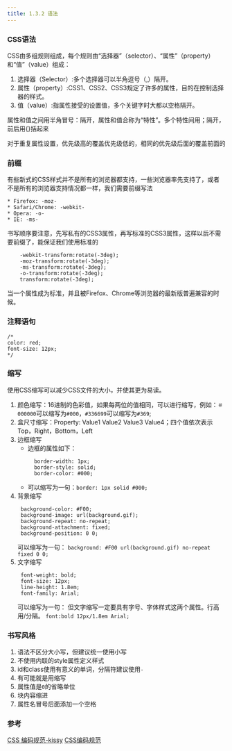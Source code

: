 ```yaml
---
title: 1.3.2 语法
---
```

### CSS语法
CSS由多组规则组成，每个规则由“选择器”（selector）、“属性”（property）和“值”（value）组成：

 1. 选择器（Selector）:多个选择器可以半角逗号（,）隔开。
 2. 属性（property）:CSS1、CSS2、CSS3规定了许多的属性，目的在控制选择器的样式。
 3. 值（value）:指属性接受的设置值，多个关键字时大都以空格隔开。

属性和值之间用半角冒号：隔开，属性和值合称为“特性”。多个特性间用；隔开，前后用{}括起来

对于重复属性设置，优先级高的覆盖优先级低的，相同的优先级后面的覆盖前面的

### 前缀
有些新式的CSS样式并不是所有的浏览器都支持，一些浏览器率先支持了，或者不是所有的浏览器支持情况都一样，我们需要前缀写法
```
* Firefox: -moz-
* Safari/Chrome: -webkit-
* Opera: -o-
* IE: -ms-
```
书写顺序要注意，先写私有的CSS3属性，再写标准的CSS3属性，这样以后不需要前缀了，能保证我们使用标准的
```
    -webkit-transform:rotate(-3deg);
    -moz-transform:rotate(-3deg);
    -ms-transform:rotate(-3deg);
    -o-transform:rotate(-3deg);
    transform:rotate(-3deg);
```
当一个属性成为标准，并且被Firefox、Chrome等浏览器的最新版普遍兼容的时候。


### 注释语句
```
/*
color: red;
font-size: 12px;
*/
```

### 缩写
使用CSS缩写可以减少CSS文件的大小，并使其更为易读。

 1. 颜色缩写：16进制的色彩值，如果每两位的值相同，可以进行缩写，例如：`＃000000`可以缩写为`#000`，`#336699`可以缩写为`#369`;
 2. 盒尺寸缩写：Property: Value1 Value2 Value3
    Value4；四个值依次表示Top，Right，Bottom，Left
 3. 边框缩写
    - 边框的属性如下：
		```
		  border-width: 1px;
		  border-style: solid;
		  border-color: #000;
		 ```
    - 可以缩写为一句：`border: 1px solid #000;`
 4. 背景缩写
	 ```
	  background-color: #F00;
	  background-image: url(background.gif);
	  background-repeat: no-repeat;
	  background-attachment: fixed;
	  background-position: 0 0;
	```
	可以缩写为一句：
	`background: #F00 url(background.gif) no-repeat fixed 0 0;`
 5. 文字缩写
	```
	 font-weight: bold;
	 font-size: 12px;
	 line-height: 1.8em;
	 font-family: Arial;
	```
	可以缩写为一句： 但文字缩写一定要具有字号、字体样式这两个属性。行高用/分隔。
	`font:bold 12px/1.8em Arial;`


### 书写风格

 1. 语法不区分大小写，但建议统一使用小写
 2. 不使用内联的style属性定义样式
 3. id和class使用有意义的单词，分隔符建议使用`-`
 4. 有可能就是用缩写
 5. 属性值是`0`的省略单位
 6. 块内容缩进
 7. 属性名冒号后面添加一个空格


### 参考
[CSS 编码规范-kissy][1]
[CSS编码规范][2]


  [1]: http://docs.kissyui.com/1.4/docs/html/tutorials/style-guide/css-coding-style.html
  [2]: https://github.com/fex-team/styleguide/blob/master/css.md